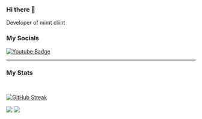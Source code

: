 ### Hi there 👋

Developer of mimt cliint

### My Socials

<div id="badges">
  <a href="https://www.youtube.com/channel/UC8JdXYNe9_fcWI4DBTAbRMw">
    <img src="https://img.shields.io/badge/YouTube-red?style=for-the-badge&logo=youtube&logoColor=white" alt="Youtube Badge"/>
  </a>
</div>

---

### My Stats


<div id="badges">
  <br />
  <img src="https://komarev.com/ghpvc/?username=Spinyfish&style=flat-square&color=blue" alt=""/>
</div>

[![GitHub Streak](http://github-readme-streak-stats.herokuapp.com?user=Spinyfish&theme=dark&background=000000)](https://git.io/streak-stats)



<img align="center" src="https://github-readme-stats.vercel.app/api/top-langs/?username=Spinyfish&count_private=true&langs_count=7" /> 
<img align="center" src="https://github-readme-stats.vercel.app/api?username=Spinyfish&count_private=true" />  
